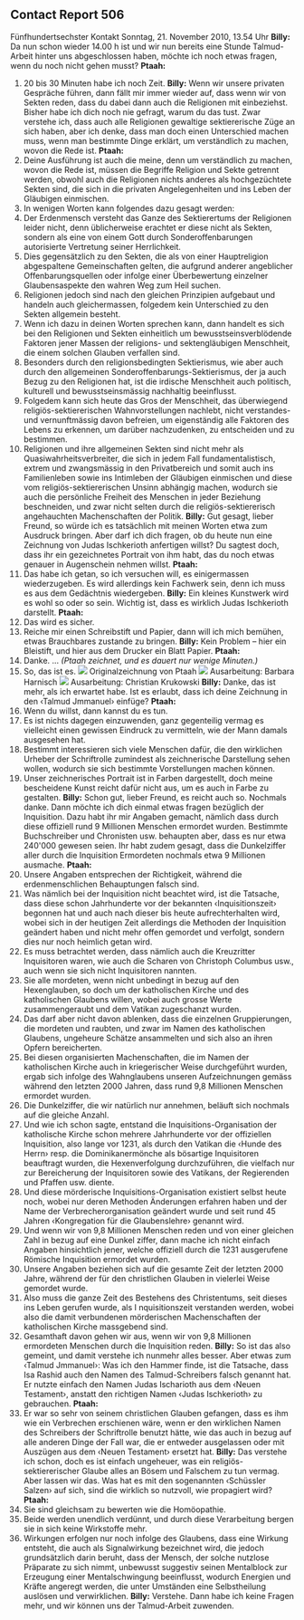 ## Contact Report 506
Fünfhundertsechster Kontakt
Sonntag, 21. November 2010, 13.54 Uhr
**Billy:**
Da nun schon wieder 14.00 h ist und wir nun bereits eine Stunde Talmud-Arbeit hinter uns abgeschlossen haben, möchte ich noch etwas fragen, wenn du noch nicht gehen musst?
**Ptaah:**
1. 20 bis 30 Minuten habe ich noch Zeit.
**Billy:**
Wenn wir unsere privaten Gespräche führen, dann fällt mir immer wieder auf, dass wenn wir von Sekten reden, dass du dabei dann auch die Religionen mit einbeziehst. Bisher habe ich dich noch nie gefragt, warum du das tust. Zwar verstehe ich, dass auch alle Religionen gewaltige sektiererische Züge an sich haben, aber ich denke, dass man doch einen Unterschied machen muss, wenn man bestimmte Dinge erklärt, um verständlich zu machen, wovon die Rede ist.
**Ptaah:**
2. Deine Ausführung ist auch die meine, denn um verständlich zu machen, wovon die Rede ist, müssen die Begriffe Religion und Sekte getrennt werden, obwohl auch die Religionen nichts anderes als hochgezüchtete Sekten sind, die sich in die privaten Angelegenheiten und ins Leben der Gläubigen einmischen.
3. In wenigen Worten kann folgendes dazu gesagt werden:
4. Der Erdenmensch versteht das Ganze des Sektierertums der Religionen leider nicht, denn üblicherweise erachtet er diese nicht als Sekten, sondern als eine von einem Gott durch Sonderoffenbarungen autorisierte Vertretung seiner Herrlichkeit.
5. Dies gegensätzlich zu den Sekten, die als von einer Hauptreligion abgespaltene Gemeinschaften gelten, die aufgrund anderer angeblicher Offenbarungsquellen oder infolge einer Überbewertung einzelner Glaubensaspekte den wahren Weg zum Heil suchen.
6. Religionen jedoch sind nach den gleichen Prinzipien aufgebaut und handeln auch gleichermassen, folgedem kein Unterschied zu den Sekten allgemein besteht.
7. Wenn ich dazu in deinen Worten sprechen kann, dann handelt es sich bei den Religionen und Sekten einheitlich um bewusstseinsverblödende Faktoren jener Massen der religions- und sektengläubigen Menschheit, die einem solchen Glauben verfallen sind.
8. Besonders durch den religionsbedingten Sektierismus, wie aber auch durch den allgemeinen Sonderoffenbarungs-Sektierismus, der ja auch Bezug zu den Religionen hat, ist die irdische Menschheit auch politisch, kulturell und bewusstseinsmässig nachhaltig beeinflusst.
9. Folgedem kann sich heute das Gros der Menschheit, das überwiegend religiös-sektiererischen Wahnvorstellungen nachlebt, nicht verstandes- und vernunftmässig davon befreien, um eigenständig alle Faktoren des Lebens zu erkennen, um darüber nachzudenken, zu entscheiden und zu bestimmen.
10. Religionen und ihre allgemeinen Sekten sind nicht mehr als Quasiwahrheitsverbreiter, die sich in jedem Fall fundamentalistisch, extrem und zwangsmässig in den Privatbereich und somit auch ins Familienleben sowie ins Intimleben der Gläubigen einmischen und diese vom religiös-sektiererischen Unsinn abhängig machen, wodurch sie auch die persönliche Freiheit des Menschen in jeder Beziehung beschneiden, und zwar nicht selten durch die religiös-sektiererisch angehauchten Machenschaften der Politik.
**Billy:**
Gut gesagt, lieber Freund, so würde ich es tatsächlich mit meinen Worten etwa zum Ausdruck bringen. Aber darf ich dich fragen, ob du heute nun eine Zeichnung von Judas Ischkerioth anfertigen willst? Du sagtest doch, dass ihr ein gezeichnetes Portrait von ihm habt, das du noch etwas genauer in Augenschein nehmen willst.
**Ptaah:**
11. Das habe ich getan, so ich versuchen will, es einigermassen wiederzugeben. Es wird allerdings kein Fachwerk sein, denn ich muss es aus dem Gedächtnis wiedergeben.
**Billy:**
Ein kleines Kunstwerk wird es wohl so oder so sein. Wichtig ist, dass es wirklich Judas Ischkerioth darstellt.
**Ptaah:**
12. Das wird es sicher.
13. Reiche mir einen Schreibstift und Papier, dann will ich mich bemühen, etwas Brauchbares zustande zu bringen.
**Billy:**
Kein Problem – hier ein Bleistift, und hier aus dem Drucker ein Blatt Papier.
**Ptaah:**
14. Danke. … _(Ptaah zeichnet, und es dauert nur wenige Minuten.)_
15. So, das ist es.
[![](https://www.futureofmankind.co.uk/w/images/c/cb/CR506-Image1.jpg)](https://www.futureofmankind.co.uk/Billy_Meier/<https:/www.futureofmankind.co.uk/w/images/c/cb/CR506-Image1.jpg>)
Originalzeichnung von Ptaah
[![](https://www.futureofmankind.co.uk/w/images/2/25/CR506-Image2.jpg)](https://www.futureofmankind.co.uk/Billy_Meier/<https:/www.futureofmankind.co.uk/w/images/2/25/CR506-Image2.jpg>)
Ausarbeitung: Barbara Harnisch
[![](https://www.futureofmankind.co.uk/w/images/7/76/CR506-Image3.jpg)](https://www.futureofmankind.co.uk/Billy_Meier/<https:/www.futureofmankind.co.uk/w/images/7/76/CR506-Image3.jpg>)
Ausarbeitung: Christian Krukowski
**Billy:**
Danke, das ist mehr, als ich erwartet habe. Ist es erlaubt, dass ich deine Zeichnung in den ‹Talmud Jmmanuel› einfüge?
**Ptaah:**
17. Wenn du willst, dann kannst du es tun.
18. Es ist nichts dagegen einzuwenden, ganz gegenteilig vermag es vielleicht einen gewissen Eindruck zu vermitteln, wie der Mann damals ausgesehen hat.
19. Bestimmt interessieren sich viele Menschen dafür, die den wirklichen Urheber der Schriftrolle zumindest als zeichnerische Darstellung sehen wollen, wodurch sie sich bestimmte Vorstellungen machen können.
20. Unser zeichnerisches Portrait ist in Farben dargestellt, doch meine bescheidene Kunst reicht dafür nicht aus, um es auch in Farbe zu gestalten.
**Billy:**
Schon gut, lieber Freund, es reicht auch so. Nochmals danke. Dann möchte ich dich einmal etwas fragen bezüglich der Inquisition. Dazu habt ihr mir Angaben gemacht, nämlich dass durch diese offiziell rund 9 Millionen Menschen ermordet wurden. Bestimmte Buchschreiber und Chronisten usw. behaupten aber, dass es nur etwa 240'000 gewesen seien. Ihr habt zudem gesagt, dass die Dunkelziffer aller durch die Inquisition Ermordeten nochmals etwa 9 Millionen ausmache.
**Ptaah:**
21. Unsere Angaben entsprechen der Richtigkeit, während die erdenmenschlichen Behauptungen falsch sind.
22. Was nämlich bei der Inquisition nicht beachtet wird, ist die Tatsache, dass diese schon Jahrhunderte vor der bekannten ‹Inquisitionszeit› begonnen hat und auch nach dieser bis heute aufrechterhalten wird, wobei sich in der heutigen Zeit allerdings die Methoden der Inquisition geändert haben und nicht mehr offen gemordet und verfolgt, sondern dies nur noch heimlich getan wird.
23. Es muss betrachtet werden, dass nämlich auch die Kreuzritter Inquisitoren waren, wie auch die Scharen von Christoph Columbus usw., auch wenn sie sich nicht Inquisitoren nannten.
24. Sie alle mordeten, wenn nicht unbedingt in bezug auf den Hexenglauben, so doch um der katholischen Kirche und des katholischen Glaubens willen, wobei auch grosse Werte zusammengeraubt und dem Vatikan zugeschanzt wurden.
25. Das darf aber nicht davon ablenken, dass die einzelnen Gruppierungen, die mordeten und raubten, und zwar im Namen des katholischen Glaubens, ungeheure Schätze ansammelten und sich also an ihren Opfern bereicherten.
26. Bei diesen organisierten Machenschaften, die im Namen der katholischen Kirche auch in kriegerischer Weise durchgeführt wurden, ergab sich infolge des Wahnglaubens unseren Aufzeichnungen gemäss während den letzten 2000 Jahren, dass rund 9,8 Millionen Menschen ermordet wurden.
27. Die Dunkelziffer, die wir natürlich nur annehmen, beläuft sich nochmals auf die gleiche Anzahl.
28. Und wie ich schon sagte, entstand die Inquisitions-Organisation der katholische Kirche schon mehrere Jahrhunderte vor der offiziellen Inquisition, also lange vor 1231, als durch den Vatikan die ‹Hunde des Herrn› resp. die Dominikanermönche als bösartige Inquisitoren beauftragt wurden, die Hexenverfolgung durchzuführen, die vielfach nur zur Bereicherung der Inquisitoren sowie des Vatikans, der Regierenden und Pfaffen usw. diente.
29. Und diese mörderische Inquisitions-Organisation existiert selbst heute noch, wobei nur deren Methoden Änderungen erfahren haben und der Name der Verbrecherorganisation geändert wurde und seit rund 45 Jahren ‹Kongregation für die Glaubenslehre› genannt wird.
30. Und wenn wir von 9,8 Millionen Menschen reden und von einer gleichen Zahl in bezug auf eine Dunkel ziffer, dann mache ich nicht einfach Angaben hinsichtlich jener, welche offiziell durch die 1231 ausgerufene Römische Inquisition ermordet wurden.
31. Unsere Angaben beziehen sich auf die gesamte Zeit der letzten 2000 Jahre, während der für den christlichen Glauben in vielerlei Weise gemordet wurde.
32. Also muss die ganze Zeit des Bestehens des Christentums, seit dieses ins Leben gerufen wurde, als I nquisitionszeit verstanden werden, wobei also die damit verbundenen mörderischen Machenschaften der katholischen Kirche massgebend sind.
33. Gesamthaft davon gehen wir aus, wenn wir von 9,8 Millionen ermordeten Menschen durch die Inquisition reden.
**Billy:**
So ist das also gemeint, und damit verstehe ich nunmehr alles besser. Aber etwas zum ‹Talmud Jmmanuel›: Was ich den Hammer finde, ist die Tatsache, dass Isa Rashid auch den Namen des Talmud-Schreibers falsch genannt hat. Er nutzte einfach den Namen Judas Ischarioth aus dem ‹Neuen Testament›, anstatt den richtigen Namen ‹Judas Ischkerioth› zu gebrauchen.
**Ptaah:**
34. Er war so sehr von seinem christlichen Glauben gefangen, dass es ihm wie ein Verbrechen erschienen wäre, wenn er den wirklichen Namen des Schreibers der Schriftrolle benutzt hätte, wie das auch in bezug auf alle anderen Dinge der Fall war, die er entweder ausgelassen oder mit Auszügen aus dem ‹Neuen Testament› ersetzt hat.
**Billy:**
Das verstehe ich schon, doch es ist einfach ungeheuer, was ein religiös-sektiererischer Glaube alles an Bösem und Falschem zu tun vermag. Aber lassen wir das. Was hat es mit den sogenannten ‹Schüssler Salzen› auf sich, sind die wirklich so nutzvoll, wie propagiert wird?
**Ptaah:**
35. Sie sind gleichsam zu bewerten wie die Homöopathie.
36. Beide werden unendlich verdünnt, und durch diese Verarbeitung bergen sie in sich keine Wirkstoffe mehr.
37. Wirkungen erfolgen nur noch infolge des Glaubens, dass eine Wirkung entsteht, die auch als Signalwirkung bezeichnet wird, die jedoch grundsätzlich darin beruht, dass der Mensch, der solche nutzlose Präparate zu sich nimmt, unbewusst suggestiv seinen Mentalblock zur Erzeugung einer Mentalschwingung beeinflusst, wodurch Energien und Kräfte angeregt werden, die unter Umständen eine Selbstheilung auslösen und verwirklichen.
**Billy:**
Verstehe. Dann habe ich keine Fragen mehr, und wir können uns der Talmud-Arbeit zuwenden.